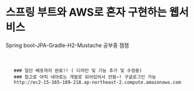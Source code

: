 # 스프링 부트와 AWS로 혼자 구현하는 웹서비스
Spring boot-JPA-Gradle-H2-Mustache 공부중 잼잼
<br><br><br>
       
       
       
       

       ### 일단 배포까지 완료!! ( 디자인 및 기능 추가 및 수정중)
       ### 참고로 아직 네아로는 개발로 되어있어서 안됨~! 구글로그인 가능
       http://ec2-15-165-189-218.ap-northeast-2.compute.amazonaws.com
